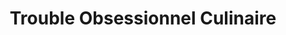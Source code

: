 ---
title: "Trouble Obsessionnel Culinaire"
url: /rouen/trouble-obsessionnel-culinaire/
shop: cuisine
---